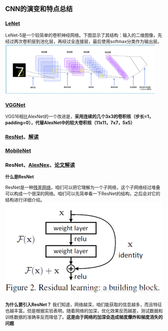 ## CNN的演变和特点总结

### [LeNet](https://blog.csdn.net/qq_42570457/article/details/81460807)

 LeNet-5是一个较简单的卷积神经网络。下图显示了其结构：输入的二维图像，先经过两次卷积层到池化层，再经过全连接层，最后使用softmax分类作为输出层。<img src="../Image/image-20210411135233665.png" alt="image-20210411135233665" style="zoom:67%;" />

### [VGGNet](https://zhuanlan.zhihu.com/p/79258431)

VGG16相比AlexNet的一个改进是，**采用连续的几个3x3的卷积核（步长=1，padding=0），代替AlexNet中的较大卷积核（11x11，7x7，5x5）**

### [ResNet](https://blog.csdn.net/sunny_yeah_/article/details/89430124)、[解读](https://blog.csdn.net/lanran2/article/details/79057994)

### [MobileNet](https://blog.csdn.net/u010712012/article/details/94888053)

### ResNet、[AlexNex](https://blog.csdn.net/u012679707/article/details/80793916)、[论文解读](https://blog.csdn.net/luoluonuoyasuolong/article/details/81750190)

**什么是ResNet**

ResNet是一种<u>残差网络</u>，咱们可以把它理解为一个子网络，这个子网络经过堆叠可以构成一个很深的网络。咱们可以先简单看一下ResNet的结构，之后会对它的结构进行详细介绍。
![ResNet块](../Image/20190421104200697-16292071024281.png)

**为什么要引入ResNet？**
我们知道，网络越深，咱们能获取的信息越多，而且特征也越丰富。但是根据实验表明，随着网络的加深，优化效果反而越差，测试数据和训练数据的准确率反而降低了。**这是由于网络的加深会造成梯度爆炸和梯度消失的问题**

